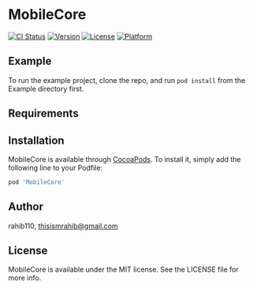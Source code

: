 # MobileCore

[![CI Status](https://img.shields.io/travis/rahib110/MobileCore.svg?style=flat)](https://travis-ci.org/rahib110/MobileCore)
[![Version](https://img.shields.io/cocoapods/v/MobileCore.svg?style=flat)](https://cocoapods.org/pods/MobileCore)
[![License](https://img.shields.io/cocoapods/l/MobileCore.svg?style=flat)](https://cocoapods.org/pods/MobileCore)
[![Platform](https://img.shields.io/cocoapods/p/MobileCore.svg?style=flat)](https://cocoapods.org/pods/MobileCore)

## Example

To run the example project, clone the repo, and run `pod install` from the Example directory first.

## Requirements

## Installation

MobileCore is available through [CocoaPods](https://cocoapods.org). To install
it, simply add the following line to your Podfile:

```ruby
pod 'MobileCore'
```

## Author

rahib110, thisismrahib@gmail.com

## License

MobileCore is available under the MIT license. See the LICENSE file for more info.
